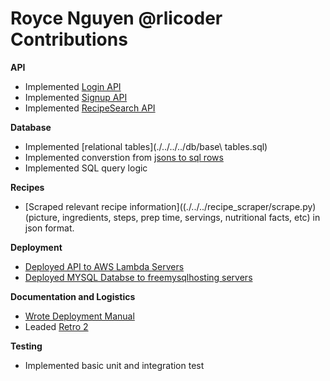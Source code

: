 # Royce Nguyen @rlicoder Contributions

**API**

- Implemented [Login API](./../../../api/deploy/login.js)
- Implemented [Signup API](./../../../api/deploy/signup.js)
- Implemented [RecipeSearch API](./../../../api/deploy/recipe.js)

**Database**

- Implemented [relational tables](./../../../db/base\ tables.sql)
- Implemented converstion from [jsons to sql rows](.//../../../db/dbinit.py)
- Implemented SQL query logic

**Recipes**

- [Scraped relevant recipe information]((./../../recipe_scraper/scrape.py) (picture, ingredients, steps, prep time, servings, nutritional facts, etc) in json format.

**Deployment**

- [Deployed API to AWS Lambda Servers](./../../api/deploy/)
- [Deployed MYSQL Databse to freemysqlhosting servers](./../../db/recipesandingredients.sql)

**Documentation and Logistics**

- [Wrote Deployment Manual](./../../../docs/DEPLOY.md)
- Leaded [Retro 2](../retrospectives/RETRO_02.md)

**Testing**

- Implemented basic unit and integration test
